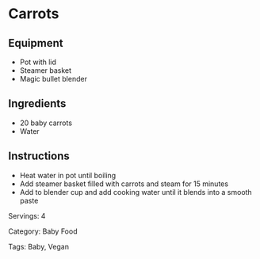 # Carrots

## Equipment

- Pot with lid
- Steamer basket
- Magic bullet blender

## Ingredients

- 20 baby carrots
- Water

## Instructions

- Heat water in pot until boiling
- Add steamer basket filled with carrots and steam for 15 minutes
- Add to blender cup and add cooking water until it blends into a smooth paste

Servings: 4

Category: Baby Food

Tags: Baby, Vegan


